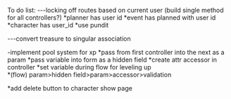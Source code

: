 To do list: 
---locking off routes based on current user 
(build single method for all controllers?)
*planner has user id 
*event has planned with user id 
*character has user_id
*use pundit 

---convert treasure to singular association

-implement pool system for xp
*pass from first controller into the next as a param
*pass variable into form as a hidden field
*create attr accessor in controller 
*set variable during flow for leveling up   
*(flow) param>hidden field>param>accessor>validation

*add delete button to character show page